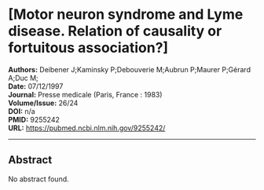 # [Motor neuron syndrome and Lyme disease. Relation of causality or fortuitous association?]

**Authors:** Deibener J;Kaminsky P;Debouverie M;Aubrun P;Maurer P;Gérard A;Duc M;  
**Date:** 07/12/1997  
**Journal:** Presse medicale (Paris, France : 1983)  
**Volume/Issue:** 26/24  
**DOI:** n/a  
**PMID:** 9255242  
**URL:** https://pubmed.ncbi.nlm.nih.gov/9255242/

---

## Abstract

No abstract found.
